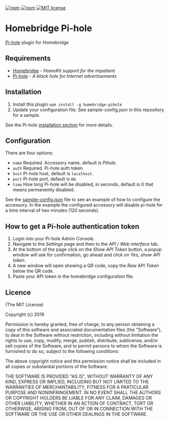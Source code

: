 [![npm](https://img.shields.io/npm/v/homebridge-pihole.svg)](https://www.npmjs.com/package/homebridge-pihole)
[![npm](https://img.shields.io/npm/dt/homebridge-pihole.svg)](https://www.npmjs.com/package/homebridge-pihole)
[![MIT license](https://img.shields.io/badge/license-MIT-blue.svg)](LICENSE)

# Homebridge Pi-hole

[Pi-hole](https://github.com/pi-hole/pi-hole) plugin for Homebridge

## Requirements

-   [Homebridge](https://github.com/nfarina/homebridge) - *HomeKit support for the impatient*
-   [Pi-hole](https://github.com/pi-hole/pi-hole) - *A black hole for Internet advertisements*

## Installation

1.  Install this plugin `npm install -g homebridge-pihole`
2.  Update your configuration file. See sample-config.json in this repository for a sample.

See the Pi-hole [installation section](https://github.com/pi-hole/pi-hole#one-step-automated-install) for more details.

## Configuration

There are four options:

-   `name` Required. Accessory name, default is *Pihole*.
-   `auth` Required. Pi-hole auth token.
-   `host` Pi-hole host, default is `localhost`.
-   `port` Pi-hole port, default is `80`.
-   `time` How long Pi-hole will be disabled, in seconds, default is 0 that means permanently disabled.

See the [sample-config.json](sample-config.json) file to see an example of how to configure the accessory. In the example the configured accessory will disable pi-hole for a time interval of two minutes (120 seconds).

## How to get a Pi-hole authentication token

1.  Login into your Pi-hole Admin Console.
2.  Navigate to the *Settings* page and then to the *API / Web interface* tab.
3.  At the bottom of the page click on the *Show API Token* button, a popup window will ask for confirmation, go ahead and click on *Yes, show API token*.
4.  A new window will open showing a QR code, copy the *Raw API Token* below the QR code.
5.  Paste your API token in the homebridge configuration file.

## Licence

(The MIT License)

Copyright (c) 2019

Permission is hereby granted, free of charge, to any person obtaining a copy
of this software and associated documentation files (the "Software"), to deal
in the Software without restriction, including without limitation the rights
to use, copy, modify, merge, publish, distribute, sublicense, and/or sell
copies of the Software, and to permit persons to whom the Software is
furnished to do so, subject to the following conditions:

The above copyright notice and this permission notice shall be included in all
copies or substantial portions of the Software.

THE SOFTWARE IS PROVIDED "AS IS", WITHOUT WARRANTY OF ANY KIND, EXPRESS OR
IMPLIED, INCLUDING BUT NOT LIMITED TO THE WARRANTIES OF MERCHANTABILITY,
FITNESS FOR A PARTICULAR PURPOSE AND NONINFRINGEMENT. IN NO EVENT SHALL THE
AUTHORS OR COPYRIGHT HOLDERS BE LIABLE FOR ANY CLAIM, DAMAGES OR OTHER
LIABILITY, WHETHER IN AN ACTION OF CONTRACT, TORT OR OTHERWISE, ARISING FROM,
OUT OF OR IN CONNECTION WITH THE SOFTWARE OR THE USE OR OTHER DEALINGS IN THE
SOFTWARE.
